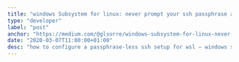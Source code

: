 ```yaml
---
title: "windows Subsystem for linux: never prompt your ssh passphrase again"
type: "developer"
label: "post"
anchor: "https://medium.com/@glsorre/windows-subsystem-for-linux-never-prompt-your-ssh-passphrase-again-353db7c931ab"
date: "2020-03-07T11:00:00+01:00"
desc: "how to configure a passphrase-less ssh setup for wsl — windows subsystem for linux —basing on keychain, credentials manager, task scheduler and a bunch of scripts"
---
```

